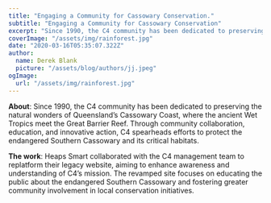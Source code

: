 ```yaml
---
title: "Engaging a Community for Cassowary Conservation."
subtitle: "Engaging a Community for Cassowary Conservation"
excerpt: "Since 1990, the C4 community has been dedicated to preserving the natural wonders of Queensland’s Cassowary Coast, where the ancient Wet Tropics meet the Great Barrier Reef. Through community collaboration, education, and innovative action, C4 spearheads efforts to protect the endangered Southern Cassowary and its critical habitats."
coverImage: "/assets/img/rainforest.jpg"
date: "2020-03-16T05:35:07.322Z"
author:
  name: Derek Blank
  picture: "/assets/blog/authors/jj.jpeg"
ogImage:
  url: "/assets/img/rainforest.jpg"
---
```


**About**: Since 1990, the C4 community has been dedicated to preserving the natural wonders of Queensland’s Cassowary Coast, where the ancient Wet Tropics meet the Great Barrier Reef. Through community collaboration, education, and innovative action, C4 spearheads efforts to protect the endangered Southern Cassowary and its critical habitats.

**The work**: Heaps Smart collaborated with the C4 management team to replatform their legacy website, aiming to enhance awareness and understanding of C4’s mission. The revamped site focuses on educating the public about the endangered Southern Cassowary and fostering greater community involvement in local conservation initiatives.
